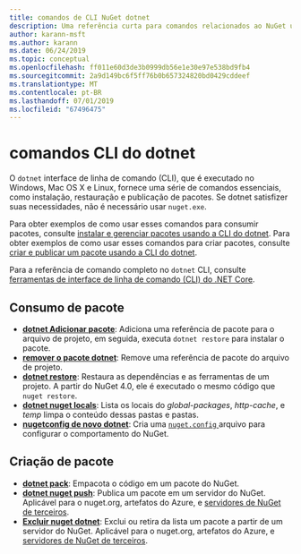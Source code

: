 ```yaml
---
title: comandos de CLI NuGet dotnet
description: Uma referência curta para comandos relacionados ao NuGet usando a interface de linha de comando dotnet.
author: karann-msft
ms.author: karann
ms.date: 06/24/2019
ms.topic: conceptual
ms.openlocfilehash: ff011e60d3de3b0999db56e1e30e97e538bd9fb4
ms.sourcegitcommit: 2a9d149bc6f5ff76b0b657324820bd0429cddeef
ms.translationtype: MT
ms.contentlocale: pt-BR
ms.lasthandoff: 07/01/2019
ms.locfileid: "67496475"
---
```

# <a name="dotnet-cli-commands"></a>comandos CLI do dotnet

O `dotnet` interface de linha de comando (CLI), que é executado no Windows, Mac OS X e Linux, fornece uma série de comandos essenciais, como instalação, restauração e publicação de pacotes. Se dotnet satisfizer suas necessidades, não é necessário usar `nuget.exe`.

Para obter exemplos de como usar esses comandos para consumir pacotes, consulte [instalar e gerenciar pacotes usando a CLI do dotnet](../consume-packages/install-use-packages-dotnet-cli.md). Para obter exemplos de como usar esses comandos para criar pacotes, consulte [criar e publicar um pacote usando a CLI do dotnet](../quickstart/create-and-publish-a-package-using-the-dotnet-cli.md).

Para a referência de comando completo no `dotnet` CLI, consulte [ferramentas de interface de linha de comando (CLI) do .NET Core](/dotnet/core/tools/?tabs=netcore2x).

## <a name="package-consumption"></a>Consumo de pacote

- [**dotnet Adicionar pacote**](/dotnet/core/tools/dotnet-add-package): Adiciona uma referência de pacote para o arquivo de projeto, em seguida, executa `dotnet restore` para instalar o pacote.
- [**remover o pacote dotnet**](/dotnet/core/tools/dotnet-remove-package): Remove uma referência de pacote do arquivo de projeto.
- [**dotnet restore**](/dotnet/core/tools/dotnet-restore?tabs=netcore2x): Restaura as dependências e as ferramentas de um projeto. A partir do NuGet 4.0, ele é executado o mesmo código que `nuget restore`.
- [**dotnet nuget locals**](/dotnet/core/tools/dotnet-nuget-locals): Lista os locais do *global-packages*, *http-cache*, e *temp* limpa o conteúdo dessas pastas e pastas.
- [**nugetconfig de novo dotnet**](/dotnet/core/tools/dotnet-new): Cria uma [ `nuget.config` ](../reference/nuget-config-file.md) arquivo para configurar o comportamento do NuGet.

## <a name="package-creation"></a>Criação de pacote

- [**dotnet pack**](/dotnet/core/tools/dotnet-pack?tabs=netcore2x): Empacota o código em um pacote do NuGet.
- [**dotnet nuget push**](/dotnet/core/tools/dotnet-nuget-push): Publica um pacote em um servidor do NuGet. Aplicável para o nuget.org, artefatos do Azure, e [servidores de NuGet de terceiros](../hosting-packages/overview.md).
- [**Excluir nuget dotnet**](/dotnet/core/tools/dotnet-nuget-delete): Exclui ou retira da lista um pacote a partir de um servidor do NuGet. Aplicável para o nuget.org, artefatos do Azure, e [servidores de NuGet de terceiros](../hosting-packages/overview.md).
